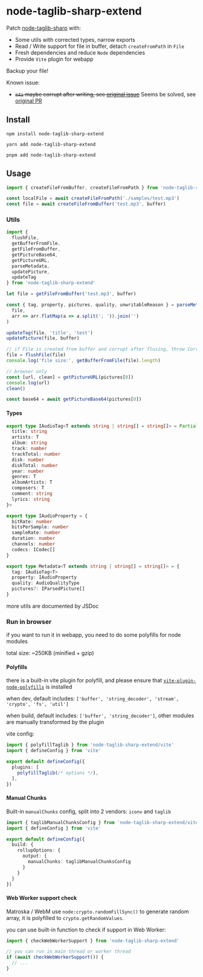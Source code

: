# node-taglib-sharp-extend

Patch [node-taglib-sharp](https://github.com/benrr101/node-taglib-sharp) with:

- Some utils with corrected types, narrow exports
- Read / Write support for file in buffer, detach `createFromPath` in `File`
- Fresh dependencies and reduce `Node` dependencies
- Provide `Vite` plugin for webapp

Backup your file!

Known issue:
- ~~`m4a` maybe corrupt after writing, see [original issue](https://github.com/benrr101/node-taglib-sharp/issues/103#issuecomment-1987243846)~~ Seems be solved, see [original PR](https://github.com/benrr101/node-taglib-sharp/pull/108)

## Install

```shell
npm install node-taglib-sharp-extend
```
```shell
yarn add node-taglib-sharp-extend
```
```shell
pnpm add node-taglib-sharp-extend
```

## Usage

```ts
import { createFileFromBuffer, createFileFromPath } from 'node-taglib-sharp-extend'

const localFile = await createFileFromPath('./samples/test.mp3')
const file = await createFileFromBuffer('test.mp3', buffer)
```

### Utils

```ts
import {
  flushFile,
  getBufferFromFile,
  getFileFromBuffer,
  getPictureBase64,
  getPictureURL,
  parseMetadata,
  updatePicture,
  updateTag
} from 'node-taglib-sharp-extend'

let file = getFileFromBuffer('test.mp3', buffer)

const { tag, property, pictures, quality, unwritableReason } = parseMetadata(
  file,
  arr => arr.flatMap(a => a.split('; ')).join('')
)

updateTag(file, 'title', 'test')
updatePicture(file, buffer)

// if File is created from buffer and corrupt after flusing, throw CorruptError
file = flushFile(file)
console.log('file size:', getBufferFromFile(file).length)

// browser only
const [url, clean] = getPictureURL(pictures[0])
console.log(url)
clean()

const base64 = await getPictureBase64(pictures[0])
```

#### Types

```ts
export type IAudioTag<T extends string | string[] = string[]> = Partial<{
  title: string
  artists: T
  album: string
  track: number
  trackTotal: number
  disk: number
  diskTotal: number
  year: number
  genres: T
  albumArtists: T
  composers: T
  comment: string
  lyrics: string
}>

export type IAudioProperty = {
  bitRate: number
  bitsPerSample: number
  sampleRate: number
  duration: number
  channels: number
  codecs: ICodec[]
}

export type Metadata<T extends string | string[] = string[]> = {
  tag: IAudioTag<T>
  property: IAudioProperty
  quality: AudioQualityType
  pictures?: IParsedPicture[]
}
```

more utils are documented by JSDoc

### Run in browser

if you want to run it in webapp, you need to do some polyfills for node modules

total size: ~250KB (minified + gzip)

#### Polyfills

there is a built-in vite plugin for polyfill, and please ensure that [`vite-plugin-node-polyfills`](https://github.com/davidmyersdev/vite-plugin-node-polyfills) is installed

when dev,
default includes: `['buffer', 'string_decoder', 'stream', 'crypto', 'fs', 'util']`

when build,
default includes: `['buffer', 'string_decoder']`,
other modules are manually transformed by the plugin

vite config:
```ts
import { polyfillTaglib } from 'node-taglib-sharp-extend/vite'
import { defineConfig } from 'vite'

export default defineConfig({
  plugins: [
    polyfillTaglib(/* options */),
  ],
})
```

#### Manual Chunks

Built-in `manualChunks` config, split into 2 vendors: `iconv` and `taglib`

```ts
import { taglibManualChunksConfig } from 'node-taglib-sharp-extend/vite'
import { defineConfig } from 'vite'

export default defineConfig({
  build: {
    rollupOptions: {
      output: {
        manualChunks: taglibManualChunksConfig
      }
    }
  }
})
```

#### Web Worker support check

Matroska / WebM use `node:crypto.randomFillSync()` to generate random array, it is polyfilled to `crypto.getRandomValues`.

you can use built-in function to check if support in Web Worker:

```ts
import { checkWebWorkerSupport } from 'node-taglib-sharp-extend'

// you can run in main thread or worker thread
if (await checkWebWorkerSupport()) {
  // ...
}
```
